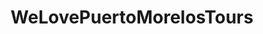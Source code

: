 ---
title: "WeLovePuertoMorelosTours"
url: /puerto-morelos/welovepuertomorelostours/
shop: Reisebüro
---